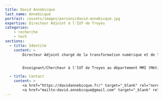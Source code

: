 ```yaml
---
title: David Annebicque
last_name: Annebicque
portrait: /assets/images/persons/david-annebicque.jpg
expertise: Directeur Adjoint à l'IUT de Troyes
categories:
    - recherche
    - tech
sections:
  - title: Identité
    content: >
        Directeur Adjoint chargé de la transformation numérique et de l'innovation pédagogique à l'IUT de Troyes, Université de Reims Champagne-Ardenne


        Enseignant/Chercheur à l'IUT de Troyes au département MMI (Métiers du Multimédia et de l'Internet) ex SRC. Directeur adjoint de l'IUT de Troyes chargé de la transformation numérique et de l'innovation pédagogique. J'enseigne essentiellement les langages de programmation Web (PHP, HTML, CSS), les framework du web (CodeIgniter,...), CMS (Prestashop) et les concepts de l'ergonomie Web.

  - title: Contact
    content: >
        <a href="https://davidannebicque.fr/" target="_blank" rel="noreferrer">Site</a> –
        <a href="mailto:david.annebicque@gmail.com" target="_blank" rel="noreferrer">Mail</a>
---
```

